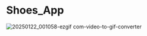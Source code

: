 # Shoes_App
 
![20250122_001058-ezgif com-video-to-gif-converter](https://github.com/user-attachments/assets/28690831-4f27-42fa-9b8b-cd2addba46dc)
